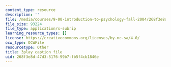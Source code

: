 ```yaml
---
content_type: resource
description: ''
file: /media/courses/9-00-introduction-to-psychology-fall-2004/268f3e8d47d3517699b7fb5f4cb1846e_10502.vtt
file_size: 93224
file_type: application/x-subrip
learning_resource_types: []
license: https://creativecommons.org/licenses/by-nc-sa/4.0/
ocw_type: OCWFile
resourcetype: Other
title: 3play caption file
uid: 268f3e8d-47d3-5176-99b7-fb5f4cb1846e
---
```

